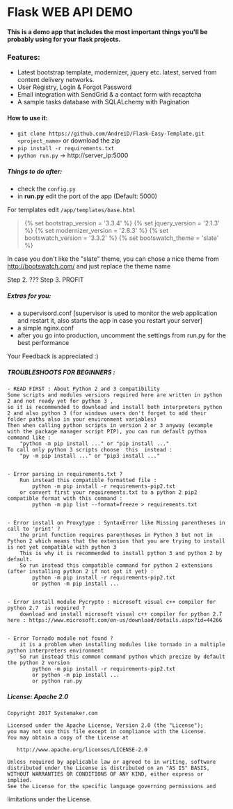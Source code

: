 Flask WEB API DEMO
========================


#### This is a demo app that includes the most important things you'll be probably using for your flask projects.

### Features:

- Latest bootstrap template, modernizer, jquery etc. latest, served from content delivery networks.
- User Registry, Login & Forgot Password
- Email integration with SendGrid & a contact form with recaptcha
- A sample tasks database with SQLALchemy with Pagination


#### How to use it:

- `git clone https://github.com/AndreiD/Flask-Easy-Template.git <project_name>` or download the zip
- `pip install -r requirements.txt`
- `python run.py` -> http://server_ip:5000

##### Things to do after:

- check the `config.py`
- in **run.py** edit the port of the app (Default: 5000)


For templates edit `/app/templates/base.html`

> <!DOCTYPE html>
> {% set bootstrap_version = '3.3.4' %}
> {% set jquery_version = '2.1.3' %}
> {% set modernizer_version = '2.8.3' %}
> {% set bootswatch_version = '3.3.2' %}
> {% set bootswatch_theme = 'slate' %}


In case you don't like the "slate" theme, you can chose a nice theme from http://bootswatch.com/ and just replace the theme name

Step 2. ???
Step 3. PROFIT

##### Extras for you:

- a supervisord.conf [supervisor is used to monitor the web application and restart it, also starts the app in case you restart your server]
- a simple nginx.conf
- after you go into production, uncomment the settings from run.py for the best performance

Your Feedback is appreciated :)

##### TROUBLESHOOTS FOR BEGINNERS :

    - READ FIRST : About Python 2 and 3 compatibility
    Some scripts and modules versions required here are written in python 2 and not ready yet for python 3 , 
    so it is recommended to download and install both interpreters python 2 and also python 3 (for windows users don't forget to add their folder paths also in your environment variables)
    Then when calling python scripts in version 2 or 3 anyway (example with the package manager script PIP), you can run default python command like :
        "python -m pip install ..." or "pip install ..."
    To call only python 3 scripts choose  this  instead :
        "py -m pip install ..." or "pip3 install ..."


    - Error parsing in requirements.txt ?
        Run instead this compatible formatted file :
            python -m pip install -r requirements-pip2.txt    
        or convert first your requirements.txt to a python 2 pip2 compatible format with this command :
            python -m pip list --format=freeze > requirements.txt


    - Error install on Proxytype : SyntaxError like Missing parentheses in call to 'print' ?
        the print function requires parentheses in Python 3 but not in Python 2 which means that the extension that you are trying to install is not yet compatible with python 3
        This is why it is recommended to install python 3 and python 2 by default.
        So run instead this compatible command for python 2 extensions (after installing python 2 if not got it yet) :
            python -m pip install -r requirements-pip2.txt
            or python -m pip install ...


    - Error install module Pycrypto : microsoft visual c++ compiler for python 2.7  is required ?
        download and install microsoft visual c++ compiler for python 2.7 here : https://www.microsoft.com/en-us/download/details.aspx?id=44266


    - Error Tornado module not found ? 
        it is a problem when installing modules like tornado in a multiple python interpreters environment 
        So run instead this common command python which precize by default  the python 2 version 
            python -m pip install -r requirements-pip2.txt
            or python -m pip install ...
            or python run.py


##### License: Apache 2.0

~~~~
Copyright 2017 Systemaker.com

Licensed under the Apache License, Version 2.0 (the "License");
you may not use this file except in compliance with the License.
You may obtain a copy of the License at

   http://www.apache.org/licenses/LICENSE-2.0

Unless required by applicable law or agreed to in writing, software
distributed under the License is distributed on an "AS IS" BASIS,
WITHOUT WARRANTIES OR CONDITIONS OF ANY KIND, either express or implied.
See the License for the specific language governing permissions and
~~~~
limitations under the License.
